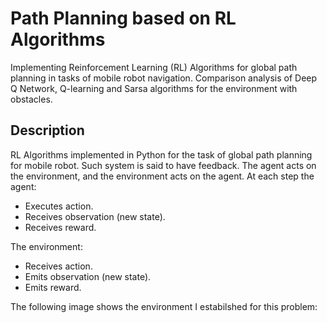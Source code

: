 # Path Planning based on RL Algorithms
Implementing Reinforcement Learning (RL) Algorithms for global path planning in tasks of mobile robot navigation. Comparison analysis of Deep Q Network, Q-learning and Sarsa algorithms for the environment with obstacles.
## Description
RL Algorithms implemented in Python for the task of global path planning for mobile robot. Such system is said to have feedback. The agent acts on the environment, and the environment acts on the agent. At each step the agent:
* Executes action.
* Receives observation (new state).
* Receives reward.

The environment:
* Receives action.
* Emits observation (new state).
* Emits reward.

The following image shows the environment I estabilshed for this problem:
